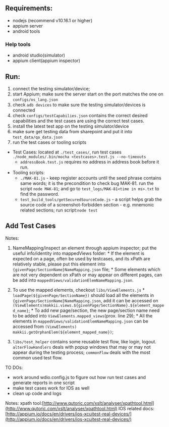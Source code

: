 ## Requirements:
* nodejs (recommend v10.16.1 or higher)
* appium server
* android tools

### Help tools
* android studio(simulator)
* appium client(appium inspector)

## Run:
1. connect the testing simulator/device;
2. start Appium; make sure the server start on the port matches the one on `configs/os_lang.json`
3. check `adb devices` to make sure the testing simulator/devices is connected
4. check `configs/testCapabilies.json` contains the correct desired capabilities and the test cases are using the correct test cases.
5. install the latest test app on the testing simulator/device
6. make sure get testing data from sharepoint and put it into `test_data/qa_data.json`
7. run the test cases or tooling scripts
  * Test Cases: located at `./test_cases/`, run test cases `./node_modules/.bin/mocha <testcases>.test.js --no-timeouts`
    * `addressBook.test.js` requires no address in address book before it run.
  * Tooling scripts:
    * `./MAK-81.js` - keep register accounts until the seed phrase contains same words; it is the precondition to check bug MAK-81. run the script `node MAK-81`; and go to `test_logs/MAK-81<time in ms>.txt` to find the password.
    * `test_build_tools/getSecuredSourceCode.js` - a script helps grab the source code of a screenshot-forbidden section - e.g. mnemonic related sections; run script:`node test`

## Add Test Cases
Notes:
  1. NameMapping/inspect an element through appium inspector; put the useful info/identity into mappedViews folder:
    * If the element is expected on a page, often be used by testcases, and its xPath are relatively stable, please put this element into `{givenPage/SectionName}NameMapping.json` file;
    * Some elements which are not very dependent on xPath or may appear on different pages, can be add into `mappedViews/validationElemNameMapping.json`.

  2. To use the mapped elements, checkout `libs/ViewElements.js`
    * `loadPage(${givenPage/SectionName})` should load all the elements in `{givenPage/SectionName}NameMapping.json`, add it can be accessed on `(ViewElements)makkii.views.${givenPage/SectionName}.${element_mapped_name}`;
    * To add new page/section, the new page/section name need to be added into `ViewElements.mapped_views`(prox. line 29);
    * All the elements in `mappedViews/validationElemNameMapping.json` can be accessed from `(ViewElements) makkii.getOrphanElem(${element_mapped_name})`;

  3. `libs/test_helper` contains some reusable test flow, like login, logout. `alterFlowHandlers` deals with popup windows that may or may not appear during the testing process; `commonFlow` deals with the most common used test flow.



TO DOs:
* work around wdio.config.js to figure out how run test cases and generate reports in one script
* make test cases work for IOS as well
* clean up code and logs

Notes:
xpath tool:[http://www.qutoric.com/xslt/analyser/xpathtool.html](http://www.qutoric.com/xslt/analyser/xpathtool.html)
IOS related docs:[http://appium.io/docs/en/drivers/ios-xcuitest-real-devices/](http://appium.io/docs/en/drivers/ios-xcuitest-real-devices/)
